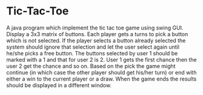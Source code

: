 # Tic-Tac-Toe
A java program which implement the tic tac toe game using swing GUI.
 Display a 3x3 matrix of buttons.
 Each player gets a turns to pick a button which is not selected. If the player selects a
button already selected the system should ignore that selection and let the user select
again until he/she picks a free button.
The buttons selected by user 1 should be marked with a 1 and that for user 2 is 2.
 User 1 gets the first chance then the user 2 get the chance and so on. Based on the pick the game might continue (in which case the other player should get
his/her turn) or end with either a win to the current player or a draw. When the game ends
the results should be displayed in a different window.
